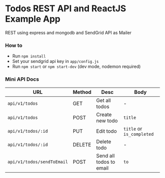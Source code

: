 # Todos REST API and ReactJS Example App
REST using express and mongodb and SendGrid API as Mailer

### How to
- Run `npm install`
- Set your sendgrid api key in `app/config.js`
- Run `npm start` or `npm start-dev` (dev mode, nodemon required)

### Mini API Docs
URL | Method | Desc | Body
---------|-----------|-------|----
`api/v1/todos` | GET | Get all todos | -
`api/v1/todos` | POST | Create new todo | `title`
`api/v1/todos/:id` | PUT | Edit todo | `title` or `is_completed`
`api/v1/todos/:id` | DELETE | Delete todo | -
`api/v1/todos/sendToEmail` | POST | Send all todos to email | `to`
